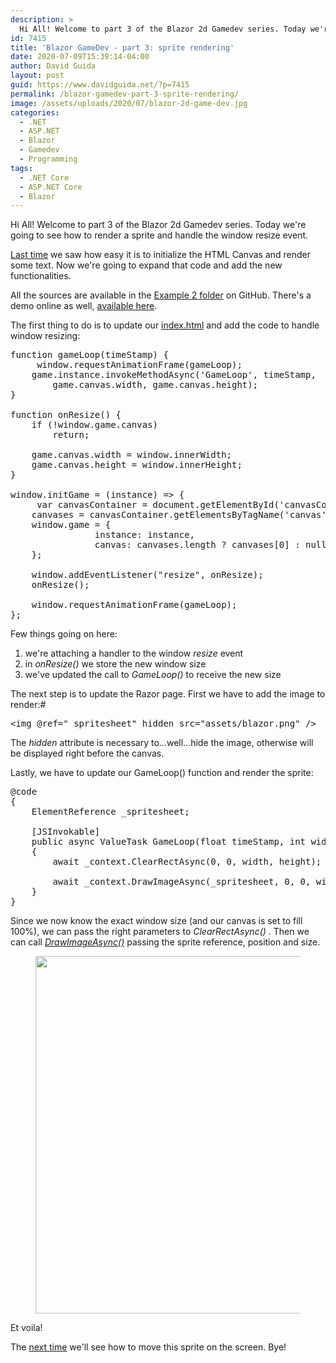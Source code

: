 ```yaml
---
description: >
  Hi All! Welcome to part 3 of the Blazor 2d Gamedev series. Today we're going to see how to render a sprite and handle the window resize event.
id: 7415
title: 'Blazor GameDev - part 3: sprite rendering'
date: 2020-07-09T15:39:14-04:00
author: David Guida
layout: post
guid: https://www.davidguida.net/?p=7415
permalink: /blazor-gamedev-part-3-sprite-rendering/
image: /assets/uploads/2020/07/blazor-2d-game-dev.jpg
categories:
  - .NET
  - ASP.NET
  - Blazor
  - Gamedev
  - Programming
tags:
  - .NET Core
  - ASP.NET Core
  - Blazor
---
```

Hi All! Welcome to part 3 of the Blazor 2d Gamedev series. Today we're going to see how to render a sprite and handle the window resize event.

<a href="https://www.davidguida.net/blazor-gamedev-part-2-canvas-initialization/" target="_blank" aria-label="undefined (opens in a new tab)" rel="noreferrer noopener">Last time</a> we saw how easy it is to initialize the HTML Canvas and render some text. Now we're going to expand that code and add the new functionalities. 

All the sources are available in the <a href="https://github.com/mizrael/BlazorCanvas/tree/develop/BlazorCanvas.Example2" target="_blank" aria-label="undefined (opens in a new tab)" rel="noreferrer noopener">Example 2 folder</a> on GitHub. There's a demo online as well, <a href="https://mizrael.github.io/BlazorCanvas/BlazorCanvas.Example2/" target="_blank" aria-label="undefined (opens in a new tab)" rel="noreferrer noopener">available here</a>.

The first thing to do is to update our <a href="https://github.com/mizrael/BlazorCanvas/blob/develop/BlazorCanvas.Example2/wwwroot/index.html" target="_blank" aria-label="undefined (opens in a new tab)" rel="noreferrer noopener">index.html</a> and add the code to handle window resizing:

<pre class="EnlighterJSRAW" data-enlighter-language="js" data-enlighter-theme="" data-enlighter-highlight="" data-enlighter-linenumbers="" data-enlighter-lineoffset="" data-enlighter-title="" data-enlighter-group="">function gameLoop(timeStamp) {
     window.requestAnimationFrame(gameLoop);
    game.instance.invokeMethodAsync('GameLoop', timeStamp, 
        game.canvas.width, game.canvas.height);
}

function onResize() {
    if (!window.game.canvas)
        return;

    game.canvas.width = window.innerWidth;
    game.canvas.height = window.innerHeight;
}

window.initGame = (instance) => {
     var canvasContainer = document.getElementById('canvasContainer'),
    canvases = canvasContainer.getElementsByTagName('canvas') || [];
    window.game = {
                instance: instance,
                canvas: canvases.length ? canvases[0] : null
    };
            
    window.addEventListener("resize", onResize);
    onResize();

    window.requestAnimationFrame(gameLoop);
};</pre>

Few things going on here:

  1. we're attaching a handler to the window _resize_ event
  2. in _onResize()_ we store the new window size
  3. we've updated the call to _GameLoop()_ to receive the new size

The next step is to update the Razor page. First we have to add the image to render:#

<pre class="EnlighterJSRAW" data-enlighter-language="html" data-enlighter-theme="" data-enlighter-highlight="" data-enlighter-linenumbers="" data-enlighter-lineoffset="" data-enlighter-title="" data-enlighter-group="">&lt;img @ref="_spritesheet" hidden src="assets/blazor.png" /></pre>

The _hidden_ attribute is necessary to&#8230;well&#8230;hide the image, otherwise will be displayed right before the canvas.

Lastly, we have to update our GameLoop() function and render the sprite:

<pre class="EnlighterJSRAW" data-enlighter-language="csharp" data-enlighter-theme="" data-enlighter-highlight="" data-enlighter-linenumbers="" data-enlighter-lineoffset="" data-enlighter-title="" data-enlighter-group="">@code
{
    ElementReference _spritesheet;

    [JSInvokable]
    public async ValueTask GameLoop(float timeStamp, int width, int height)
    {
        await _context.ClearRectAsync(0, 0, width, height);
        
        await _context.DrawImageAsync(_spritesheet, 0, 0, width/2, height/2);
    }
}</pre>

Since we now know the exact window size (and our canvas is set to fill 100%), we can pass the right parameters to _ClearRectAsync()_ . Then we can call _<a aria-label="undefined (opens in a new tab)" href="https://developer.mozilla.org/en-US/docs/Web/API/CanvasRenderingContext2D/drawImage" target="_blank" rel="noreferrer noopener">DrawImageAsync()</a>_ passing the sprite reference, position and size. 

<div class="wp-block-image">
  <figure class="aligncenter size-large"><a href="/assets/uploads/2020/07/image-1.png?ssl=1"><img loading="lazy" width="788" height="572" src="/assets/uploads/2020/07/image-1.png?resize=788%2C572&#038;ssl=1" alt="" class="wp-image-7423" srcset="/assets/uploads/2020/07/image-1.png?resize=1024%2C743&ssl=1 1024w, /assets/uploads/2020/07/image-1.png?resize=300%2C218&ssl=1 300w, /assets/uploads/2020/07/image-1.png?resize=768%2C557&ssl=1 768w, /assets/uploads/2020/07/image-1.png?resize=788%2C571&ssl=1 788w, /assets/uploads/2020/07/image-1.png?w=1106&ssl=1 1106w" sizes="(max-width: 788px) 100vw, 788px" data-recalc-dims="1" /></a></figure>
</div>

Et voila! 

The <a href="https://www.davidguida.net/blazor-gamedev-part-4-moving-a-sprite/" target="_blank" aria-label="undefined (opens in a new tab)" rel="noreferrer noopener">next time</a> we'll see how to move this sprite on the screen. Bye!

<div class="post-details-footer-widgets">
</div>